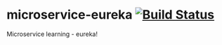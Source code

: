 # microservice-eureka [![Build Status](https://travis-ci.org/HarryMMM/microservice-eureka.svg?branch=master)](https://travis-ci.org/HarryMMM/microservice-eureka)

Microservice learning - eureka!
